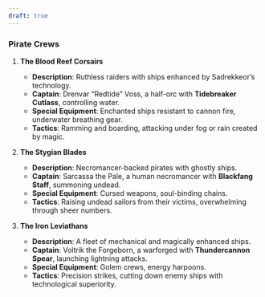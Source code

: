 ```yaml
---
draft: true
---
```


### **Pirate Crews**

1. **The Blood Reef Corsairs**
    
    - **Description**: Ruthless raiders with ships enhanced by Sadrekkeor’s technology.
    - **Captain**: Drenvar “Redtide” Voss, a half-orc with **Tidebreaker Cutlass**, controlling water.
    - **Special Equipment**: Enchanted ships resistant to cannon fire, underwater breathing gear.
    - **Tactics**: Ramming and boarding, attacking under fog or rain created by magic.
2. **The Stygian Blades**
    
    - **Description**: Necromancer-backed pirates with ghostly ships.
    - **Captain**: Sarcassa the Pale, a human necromancer with **Blackfang Staff**, summoning undead.
    - **Special Equipment**: Cursed weapons, soul-binding chains.
    - **Tactics**: Raising undead sailors from their victims, overwhelming through sheer numbers.
3. **The Iron Leviathans**
    
    - **Description**: A fleet of mechanical and magically enhanced ships.
    - **Captain**: Voltrik the Forgeborn, a warforged with **Thundercannon Spear**, launching lightning attacks.
    - **Special Equipment**: Golem crews, energy harpoons.
    - **Tactics**: Precision strikes, cutting down enemy ships with technological superiority.